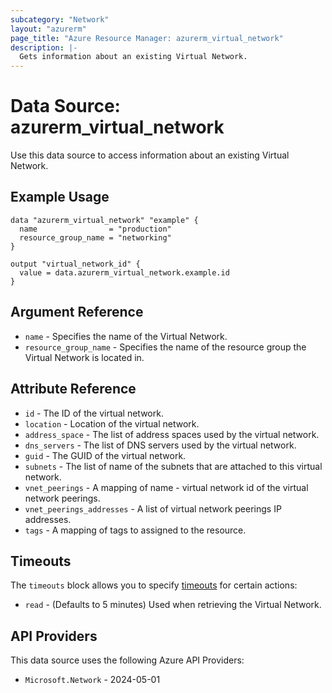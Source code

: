 ```yaml
---
subcategory: "Network"
layout: "azurerm"
page_title: "Azure Resource Manager: azurerm_virtual_network"
description: |-
  Gets information about an existing Virtual Network.
---
```


# Data Source: azurerm_virtual_network

Use this data source to access information about an existing Virtual Network.

## Example Usage

```hcl
data "azurerm_virtual_network" "example" {
  name                = "production"
  resource_group_name = "networking"
}

output "virtual_network_id" {
  value = data.azurerm_virtual_network.example.id
}
```

## Argument Reference

* `name` - Specifies the name of the Virtual Network.
* `resource_group_name` - Specifies the name of the resource group the Virtual Network is located in.

## Attribute Reference

* `id` - The ID of the virtual network.
* `location` - Location of the virtual network.
* `address_space` - The list of address spaces used by the virtual network.
* `dns_servers` - The list of DNS servers used by the virtual network.
* `guid` - The GUID of the virtual network.
* `subnets` - The list of name of the subnets that are attached to this virtual network.
* `vnet_peerings` - A mapping of name - virtual network id of the virtual network peerings.
* `vnet_peerings_addresses` - A list of virtual network peerings IP addresses.
* `tags` - A mapping of tags to assigned to the resource.

## Timeouts

The `timeouts` block allows you to specify [timeouts](https://developer.hashicorp.com/terraform/language/resources/configure#define-operation-timeouts) for certain actions:

* `read` - (Defaults to 5 minutes) Used when retrieving the Virtual Network.

## API Providers
<!-- This section is generated, changes will be overwritten -->
This data source uses the following Azure API Providers:

* `Microsoft.Network` - 2024-05-01
